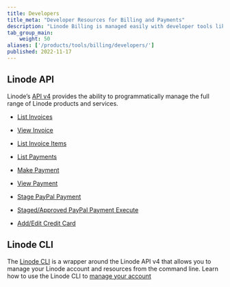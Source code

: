 ```yaml
---
title: Developers
title_meta: "Developer Resources for Billing and Payments"
description: "Linode Billing is managed easily with developer tools like the Linode API or CLI."
tab_group_main:
    weight: 50
aliases: ['/products/tools/billing/developers/']
published: 2022-11-17
---
```


## Linode API

Linode’s [API v4](/docs/api) provides the ability to programmatically manage the full range of Linode products and services.

- [List Invoices](/docs/api/account/list-invoices/)

- [View Invoice](/docs/api/account/view-invoice/)

- [List Invoice Items](/docs/api/account/list-invoice-items/)

- [List Payments](/docs/api/account/list-payments/)

- [Make Payment](/docs/api/account/make-payment/)

- [View Payment](/docs/api/account/view-payment/)

- [Stage PayPal Payment](/docs/api/account/stage-paypal-payment/)

- [Staged/Approved PayPal Payment Execute](/docs/api/account/stagedapproved-paypal-payment-execute/)

- [Add/Edit Credit Card](/docs/api/account/addedit-credit-card/)

## Linode CLI

The [Linode CLI](https://github.com/linode/linode-cli) is a wrapper around the Linode API v4 that allows you to manage your Linode account and resources from the command line. Learn how to use the Linode CLI to [manage your account](/docs/products/tools/cli/get-started/#account)
